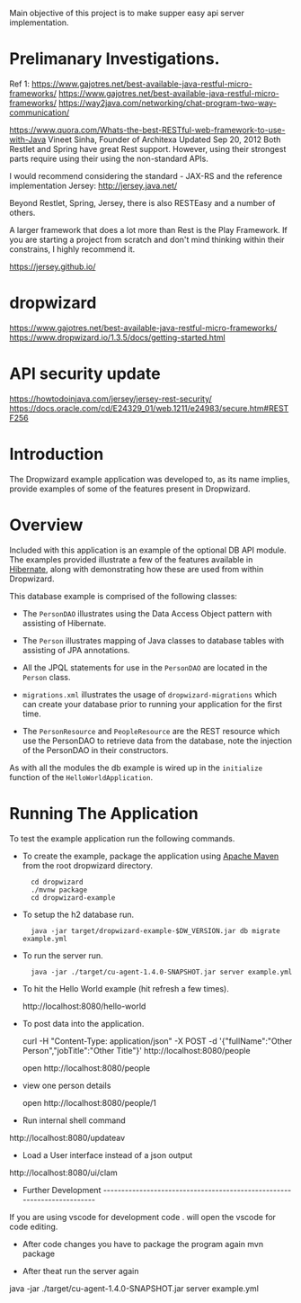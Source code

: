 
Main objective of this project is to make supper easy api server implementation.
# Prelimanary Investigations.
Ref 1:
https://www.gajotres.net/best-available-java-restful-micro-frameworks/
https://www.gajotres.net/best-available-java-restful-micro-frameworks/
https://way2java.com/networking/chat-program-two-way-communication/

https://www.quora.com/Whats-the-best-RESTful-web-framework-to-use-with-Java
Vineet Sinha, Founder of Architexa
Updated Sep 20, 2012
Both Restlet and Spring have great Rest support. However, using their strongest parts require using their using the non-standard APIs.

I would recommend considering the standard - JAX-RS and the reference implementation Jersey: http://jersey.java.net/

Beyond Restlet, Spring, Jersey, there is also RESTEasy and a number of others.

A larger framework that does a lot more than Rest is the Play Framework. If you are starting a project from scratch and don't mind thinking within their constrains, I highly recommend it.

https://jersey.github.io/

# dropwizard
https://www.gajotres.net/best-available-java-restful-micro-frameworks/
https://www.dropwizard.io/1.3.5/docs/getting-started.html

# API security update
https://howtodoinjava.com/jersey/jersey-rest-security/
https://docs.oracle.com/cd/E24329_01/web.1211/e24983/secure.htm#RESTF256

# Introduction

The Dropwizard example application was developed to, as its name implies, provide examples of some of the features
present in Dropwizard.

# Overview

Included with this application is an example of the optional DB API module. The examples provided illustrate a few of
the features available in [Hibernate](http://hibernate.org/), along with demonstrating how these are used from within
Dropwizard.

This database example is comprised of the following classes:

* The `PersonDAO` illustrates using the Data Access Object pattern with assisting of Hibernate.

* The `Person` illustrates mapping of Java classes to database tables with assisting of JPA annotations.

* All the JPQL statements for use in the `PersonDAO` are located in the `Person` class.

* `migrations.xml` illustrates the usage of `dropwizard-migrations` which can create your database prior to running
your application for the first time.

* The `PersonResource` and `PeopleResource` are the REST resource which use the PersonDAO to retrieve data from the database, note the injection
of the PersonDAO in their constructors.

As with all the modules the db example is wired up in the `initialize` function of the `HelloWorldApplication`.

# Running The Application

To test the example application run the following commands.

* To create the example, package the application using [Apache Maven](https://maven.apache.org/) from the root dropwizard directory.

        cd dropwizard
        ./mvnw package
        cd dropwizard-example

* To setup the h2 database run.

        java -jar target/dropwizard-example-$DW_VERSION.jar db migrate example.yml

* To run the server run.

        java -jar ./target/cu-agent-1.4.0-SNAPSHOT.jar server example.yml

* To hit the Hello World example (hit refresh a few times).

	http://localhost:8080/hello-world

* To post data into the application.

	curl -H "Content-Type: application/json" -X POST -d '{"fullName":"Other Person","jobTitle":"Other Title"}' http://localhost:8080/people
	
	open http://localhost:8080/people
	
* view one person details
  
  open http://localhost:8080/people/1
 
 * Run internal shell command
 
 http://localhost:8080/updateav
 
 * Load a User interface instead of a json output
 
 http://localhost:8080/ui/clam
	
* Further Development ------------------------------------------------------------------------

 If you are using vscode for development
 code . 
 will open the vscode for code editing.
 
 * After code changes you have to package the program again
 mvn package
 
 * After theat run the server again
 
 java -jar ./target/cu-agent-1.4.0-SNAPSHOT.jar server example.yml
